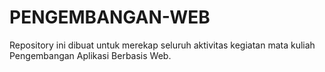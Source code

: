 # PENGEMBANGAN-WEB
Repository ini dibuat untuk merekap seluruh aktivitas kegiatan mata kuliah Pengembangan Aplikasi Berbasis Web.
